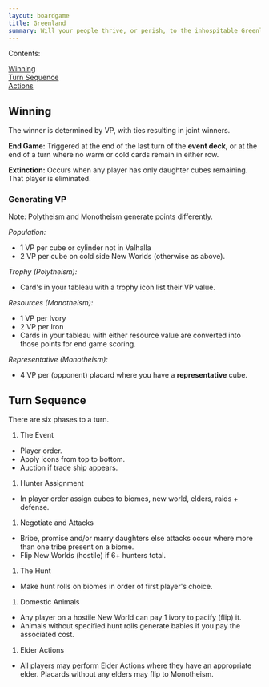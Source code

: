 ```yaml
---
layout: boardgame
title: Greenland
summary: Will your people thrive, or perish, to the inhospitable Greenland?  
---
```


Contents:  

[Winning](#winning)  
[Turn Sequence](#turn-sequence)  
[Actions](#actions)  


## Winning<a name="winning"></a>

The winner is determined by VP, with ties resulting in joint winners.

**End Game:** Triggered at the end of the last turn of the **event deck**, or at the end of a turn where no warm or cold cards remain in either row.  

**Extinction:** Occurs when any player has only daughter cubes remaining. That player is eliminated.

### Generating VP

Note: Polytheism and Monotheism generate points differently.

_Population:_    

* 1 VP per cube or cylinder not in Valhalla  
* 2 VP per cube on cold side New Worlds (otherwise as above).

_Trophy (Polytheism):_

* Card's in your tableau with a trophy icon list their VP value.

_Resources (Monotheism):_

* 1 VP per Ivory
* 2 VP per Iron
* Cards in your tableau with either resource value are converted into those points for end game scoring.

_Representative (Monotheism):_

* 4 VP per (opponent) placard where you have a **representative** cube.

## Turn Sequence<a name="turn-sequence"></a>

There are six phases to a turn.

1. The Event
  * Player order.
  * Apply icons from top to bottom.  
  * Auction if trade ship appears.
1. Hunter Assignment
  * In player order assign cubes to biomes, new world, elders, raids + defense.
1. Negotiate and Attacks
  * Bribe, promise and/or marry daughters else attacks occur where more than one tribe present on a biome.
  * Flip New Worlds (hostile) if 6+ hunters total.
1. The Hunt
  * Make hunt rolls on biomes in order of first player's choice.
1. Domestic Animals
  * Any player on a hostile New World can pay 1 ivory to pacify (flip) it.
  * Animals without specified hunt rolls generate babies if you pay the associated cost.
1. Elder Actions
  * All players may perform Elder Actions where they have an appropriate elder. Placards without any elders may flip to Monotheism.
